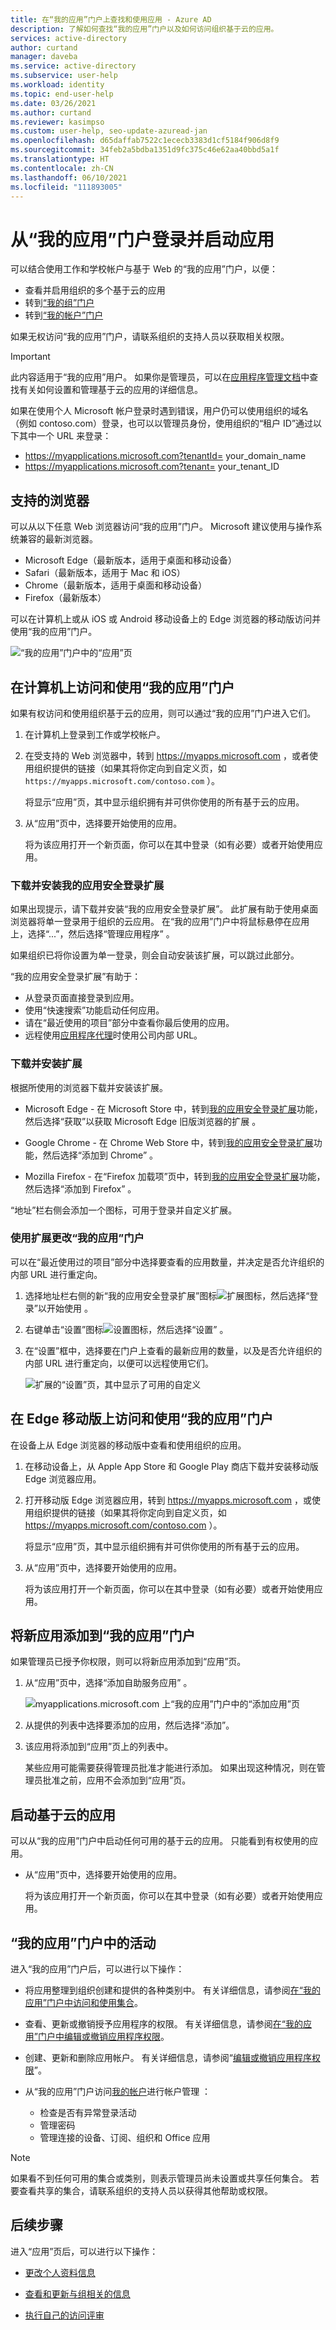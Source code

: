 ```yaml
---
title: 在“我的应用”门户上查找和使用应用 - Azure AD
description: 了解如何查找“我的应用”门户以及如何访问组织基于云的应用。
services: active-directory
author: curtand
manager: daveba
ms.service: active-directory
ms.subservice: user-help
ms.workload: identity
ms.topic: end-user-help
ms.date: 03/26/2021
ms.author: curtand
ms.reviewer: kasimpso
ms.custom: user-help, seo-update-azuread-jan
ms.openlocfilehash: d65daffab7522c1ececb3383d1cf5184f906d8f9
ms.sourcegitcommit: 34feb2a5bdba1351d9fc375c46e62aa40bbd5a1f
ms.translationtype: HT
ms.contentlocale: zh-CN
ms.lasthandoff: 06/10/2021
ms.locfileid: "111893005"
---
```

# <a name="sign-in-and-start-apps-from-the-my-apps-portal"></a>从“我的应用”门户登录并启动应用

可以结合使用工作和学校帐户与基于 Web 的“我的应用”门户，以便：

- 查看并启用组织的多个基于云的应用
- 转到[“我的组”门户](https://account.activedirectory.windowsazure.com/r#/groups)
- 转到[“我的帐户”门户](https://myaccount.microsoft.com/)

如果无权访问“我的应用”门户，请联系组织的支持人员以获取相关权限。

> [!IMPORTANT]
> 此内容适用于“我的应用”用户。 如果你是管理员，可以在[应用程序管理文档](../manage-apps/index.yml)中查找有关如何设置和管理基于云的应用的详细信息。
>
> 如果在使用个人 Microsoft 帐户登录时遇到错误，用户仍可以使用组织的域名（例如 contoso.com）登录，也可以以管理员身份，使用组织的“租户 ID”通过以下其中一个 URL 来登录：
>
>   - https://myapplications.microsoft.com?tenantId= your_domain_name
>   - https://myapplications.microsoft.com?tenant= your_tenant_ID

## <a name="supported-browsers"></a>支持的浏览器

可以从以下任意 Web 浏览器访问“我的应用”门户。 Microsoft 建议使用与操作系统兼容的最新浏览器。

- Microsoft Edge（最新版本，适用于桌面和移动设备）
- Safari（最新版本，适用于 Mac 和 iOS）
- Chrome（最新版本，适用于桌面和移动设备）
- Firefox（最新版本）

可以在计算机上或从 iOS 或 Android 移动设备上的 Edge 浏览器的移动版访问并使用“我的应用”门户。

![“我的应用”门户中的“应用”页](media/my-apps-portal/my-apps-home.png)

## <a name="access-and-use-the-my-apps-portal-on-your-computer"></a>在计算机上访问和使用“我的应用”门户

如果有权访问和使用组织基于云的应用，则可以通过“我的应用”门户进入它们。

1. 在计算机上登录到工作或学校帐户。

1. 在受支持的 Web 浏览器中，转到 https://myapps.microsoft.com ，或者使用组织提供的链接（如果其将你定向到自定义页，如 `https://myapps.microsoft.com/contoso.com` ）。

   将显示“应用”页，其中显示组织拥有并可供你使用的所有基于云的应用。

1. 从“应用”页中，选择要开始使用的应用。

   将为该应用打开一个新页面，你可以在其中登录（如有必要）或者开始使用应用。

### <a name="download-and-install-the-my-apps-secure-sign-in-extension"></a>下载并安装我的应用安全登录扩展

如果出现提示，请下载并安装“我的应用安全登录扩展”。 此扩展有助于使用桌面浏览器将单一登录用于组织的云应用。 在“我的应用”门户中将鼠标悬停在应用上，选择“...”，然后选择“管理应用程序”  。

如果组织已将你设置为单一登录，则会自动安装该扩展，可以跳过此部分。

“我的应用安全登录扩展”有助于：

- 从登录页面直接登录到应用。
- 使用“快速搜索”功能启动任何应用。
- 请在“最近使用的项目”部分中查看你最后使用的应用。
- 远程使用[应用程序代理](../app-proxy/application-proxy.md)时使用公司内部 URL。

### <a name="to-download-and-install-the-extension"></a>下载并安装扩展

根据所使用的浏览器下载并安装该扩展。

- Microsoft Edge - 在 Microsoft Store 中，转到[我的应用安全登录扩展](https://microsoftedge.microsoft.com/addons/detail/my-apps-secure-signin-ex/gaaceiggkkiffbfdpmfapegoiohkiipl)功能，然后选择“获取”以获取 Microsoft Edge 旧版浏览器的扩展 。

- Google Chrome - 在 Chrome Web Store 中，转到[我的应用安全登录扩展](https://chrome.google.com/webstore/detail/my-apps-secure-sign-in-ex/ggjhpefgjjfobnfoldnjipclpcfbgbhl)功能，然后选择“添加到 Chrome” 。

- Mozilla Firefox - 在“Firefox 加载项”页中，转到[我的应用安全登录扩展](https://addons.mozilla.org/firefox/addon/access-panel-extension/)功能，然后选择“添加到 Firefox”  。

“地址”栏右侧会添加一个图标，可用于登录并自定义扩展。

### <a name="to-change-your-my-apps-portal-using-the-extension"></a>使用扩展更改“我的应用”门户

可以在“最近使用过的项目”部分中选择要查看的应用数量，并决定是否允许组织的内部 URL 进行重定向。

1. 选择地址栏右侧的新“我的应用安全登录扩展”图标![扩展图标](media/my-apps-portal/my-apps-portal-extension-icon.png)，然后选择“登录”以开始使用  。

1. 右键单击“设置”图标![设置图标](media/my-apps-portal/my-apps-portal-extension-settings-icon.png)，然后选择“设置” 。

1. 在“设置”框中，选择要在门户上查看的最新应用的数量，以及是否允许组织的内部 URL 进行重定向，以便可以远程使用它们。

   ![扩展的“设置”页，其中显示了可用的自定义](media/my-apps-portal/my-apps-portal-extension-settings-page.png)

## <a name="access-and-use-the-my-apps-portal-on-mobile-edge"></a>在 Edge 移动版上访问和使用“我的应用”门户

在设备上从 Edge 浏览器的移动版中查看和使用组织的应用。

1. 在移动设备上，从 Apple App Store 和 Google Play 商店下载并安装移动版 Edge 浏览器应用。

1. 打开移动版 Edge 浏览器应用，转到 https://myapps.microsoft.com ，或使用组织提供的链接（如果其将你定向到自定义页，如 https://myapps.microsoft.com/contoso.com ）。

   将显示“应用”页，其中显示组织拥有并可供你使用的所有基于云的应用。

1. 从“应用”页中，选择要开始使用的应用。

   将为该应用打开一个新页面，你可以在其中登录（如有必要）或者开始使用应用。

## <a name="add-a-new-app-to-the-my-apps-portal"></a>将新应用添加到“我的应用”门户

如果管理员已授予你权限，则可以将新应用添加到“应用”页。

1. 从“应用”页中，选择“添加自助服务应用” 。

   ![myapplications.microsoft.com 上“我的应用”门户中的“添加应用”页](media/my-apps-portal/my-apps-portal-add-app-link.png)

1. 从提供的列表中选择要添加的应用，然后选择“添加”。

1. 该应用将添加到“应用”页上的列表中。

   某些应用可能需要获得管理员批准才能进行添加。 如果出现这种情况，则在管理员批准之前，应用不会添加到“应用”页。

## <a name="start-a-cloud-based-app"></a>启动基于云的应用

可以从“我的应用”门户中启动任何可用的基于云的应用。 只能看到有权使用的应用。

- 从“应用”页中，选择要开始使用的应用。

   将为该应用打开一个新页面，你可以在其中登录（如有必要）或者开始使用应用。

## <a name="activities-in-the-my-apps-portal"></a>“我的应用”门户中的活动

进入“我的应用”门户后，可以进行以下操作：

- 将应用整理到组织创建和提供的各种类别中。 有关详细信息，请参阅[在“我的应用”门户中访问和使用集合](my-applications-portal-workspaces.md)。
- 查看、更新或撤销授予应用程序的权限。 有关详细信息，请参阅[在“我的应用”门户中编辑或撤销应用程序权限](my-applications-portal-permissions-saved-accounts.md)。
- 创建、更新和删除应用帐户。 有关详细信息，请参阅“[编辑或撤销应用程序权限](my-applications-portal-permissions-saved-accounts.md)”。
- 从“我的应用”门户访问[我的帐户](my-account-portal-overview.md)进行帐户管理 ：
  
  - 检查是否有异常登录活动
  - 管理密码
  - 管理连接的设备、订阅、组织和 Office 应用

>[!NOTE]
>如果看不到任何可用的集合或类别，则表示管理员尚未设置或共享任何集合。 若要查看共享的集合，请联系组织的支持人员以获得其他帮助或权限。

## <a name="next-steps"></a>后续步骤

进入“应用”页后，可以进行以下操作：

- [更改个人资料信息](./my-account-portal-settings.md)

- [查看和更新与组相关的信息](my-apps-portal-end-user-groups.md)

- [执行自己的访问评审](my-apps-portal-end-user-access-reviews.md)